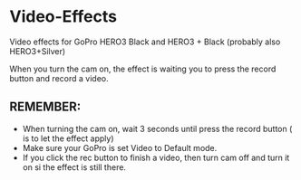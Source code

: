 Video-Effects
=============

Video effects for GoPro HERO3 Black and HERO3 + Black (probably also HERO3+Silver)

When you turn the cam on, the effect is waiting you to press the record button and record a video.

REMEMBER:
---------
* When turning the cam on, wait 3 seconds until press the record button ( is to let the effect apply)
* Make sure your GoPro is set Video to Default mode.
* If you click the rec button to finish a video, then turn cam off and turn it on si the effect is still there.


